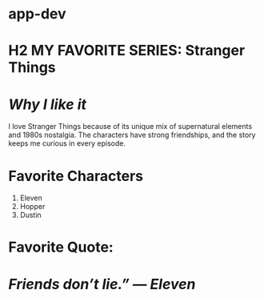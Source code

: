 # app-dev

# H2 MY FAVORITE SERIES: Stranger Things
# *Why I like it* 
I love Stranger Things because of its unique mix of supernatural elements and 1980s nostalgia. The characters have strong friendships, and the story keeps me curious in every episode.

# Favorite Characters
1. Eleven
2. Hopper
3. Dustin

# Favorite Quote:
# *Friends don’t lie.” — Eleven*
